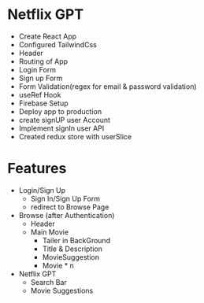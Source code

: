 # Netflix GPT
- Create React App
- Configured TailwindCss 
- Header
- Routing of App
- Login Form
- Sign up Form
- Form Validation(regex for email & password validation)
- useRef Hook
- Firebase Setup
- Deploy app to production
- create signUP user Account
- Implement signIn user API
- Created redux store with userSlice

# Features
- Login/Sign Up
    - Sign In/Sign Up Form
    - redirect to Browse Page
- Browse (after Authentication)
    - Header
    - Main Movie
        - Tailer in BackGround
        - Title & Description
        - MovieSuggestion
        - Movie * n       
- Netflix GPT
    - Search Bar
    - Movie Suggestions